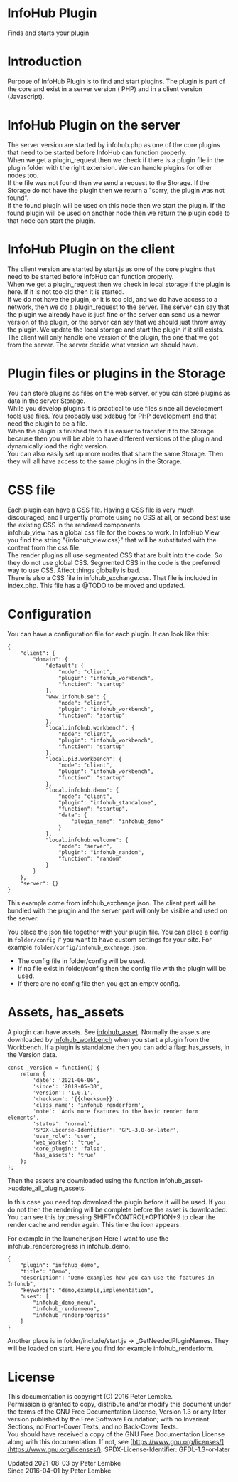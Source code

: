 # InfoHub Plugin

Finds and starts your plugin

# Introduction

Purpose of InfoHub Plugin is to find and start plugins. The plugin is part of the core and exist in a server version (
PHP) and in a client version (Javascript).

# InfoHub Plugin on the server

The server version are started by infohub.php as one of the core plugins that need to be started before InfoHub can
function properly.  
When we get a plugin_request then we check if there is a plugin file in the plugin folder with the right extension. We
can handle plugins for other nodes too.  
If the file was not found then we send a request to the Storage. If the Storage do not have the plugin then we return
a "sorry, the plugin was not found".  
If the found plugin will be used on this node then we start the plugin. If the found plugin will be used on another node
then we return the plugin code to that node can start the plugin.

# InfoHub Plugin on the client

The client version are started by start.js as one of the core plugins that need to be started before InfoHub can
function properly.  
When we get a plugin_request then we check in local storage if the plugin is here. If it is not too old then it is
started.  
If we do not have the plugin, or it is too old, and we do have access to a network, then we do a plugin_request to the
server. The server can say that the plugin we already have is just fine or the server can send us a newer version of the
plugin, or the server can say that we should just throw away the plugin. We update the local storage and start the
plugin if it still exists.  
The client will only handle one version of the plugin, the one that we got from the server. The server decide what
version we should have.

# Plugin files or plugins in the Storage

You can store plugins as files on the web server, or you can store plugins as data in the server Storage.  
While you develop plugins it is practical to use files since all development tools use files. You probably use xdebug
for PHP development and that need the plugin to be a file.  
When the plugin is finished then it is easier to transfer it to the Storage because then you will be able to have
different versions of the plugin and dynamically load the right version.  
You can also easily set up more nodes that share the same Storage. Then they will all have access to the same plugins in
the Storage.

# CSS file

Each plugin can have a CSS file. Having a CSS file is very much discouraged, and I urgently promote using no CSS at all,
or second best use the existing CSS in the rendered components.  
infohub_view has a global css file for the boxes to work. In InfoHub View you find the string "{infohub_view.css}" that
will be substituted with the content from the css file.  
The render plugins all use segmented CSS that are built into the code. So they do not use global CSS. Segmented CSS in
the code is the preferred way to use CSS. Affect things globally is bad.  
There is also a CSS file in infohub_exchange.css. That file is included in index.php. This file has a @TODO to be moved
and updated.

# Configuration

You can have a configuration file for each plugin. It can look like this:

```
{
    "client": {
        "domain": {
            "default": {
                "node": "client",
                "plugin": "infohub_workbench",
                "function": "startup"
            },
            "www.infohub.se": {
                "node": "client",
                "plugin": "infohub_workbench",
                "function": "startup"
            },
            "local.infohub.workbench": {
                "node": "client",
                "plugin": "infohub_workbench",
                "function": "startup"
            },
            "local.pi3.workbench": {
                "node": "client",
                "plugin": "infohub_workbench",
                "function": "startup"
            },
            "local.infohub.demo": {
                "node": "client",
                "plugin": "infohub_standalone",
                "function": "startup",
                "data": {
                    "plugin_name": "infohub_demo"
                }
            },
            "local.infohub.welcome": {
                "node": "server",
                "plugin": "infohub_random",
                "function": "random"
            }
        }
    },
    "server": {}
}
```

This example come from infohub_exchange.json. The client part will be bundled with the plugin and the server part will
only be visible and used on the server.

You place the json file together with your plugin file. You can place a config in `folder/config` if you want to have
custom settings for your site. For example `folder/config/infohub_exchange.json`.

* The config file in folder/config will be used.
* If no file exist in folder/config then the config file with the plugin will be used.
* If there are no config file then you get an empty config.

# Assets, has_assets

A plugin can have assets. See [infohub_asset](plugin,infohub_asset).
Normally the assets are downloaded by [infohub_workbench](plugin,infohub_workbench) when you start a plugin from the Workbench.
If a plugin is standalone then you can add a flag: has_assets, in the Version data.  
```
const _Version = function() {
    return {
        'date': '2021-06-06',
        'since': '2018-05-30',
        'version': '1.0.1',
        'checksum': '{{checksum}}',
        'class_name': 'infohub_renderform',
        'note': 'Adds more features to the basic render form elements',
        'status': 'normal',
        'SPDX-License-Identifier': 'GPL-3.0-or-later',
        'user_role': 'user',
        'web_worker': 'true',
        'core_plugin': 'false',
        'has_assets': 'true'
    };
};
```
Then the assets are downloaded using the function infohub_asset->update_all_plugin_assets.

In this case you need top download the plugin before it will be used.
If you do not then the rendering will be complete before the asset is downloaded.
You can see this by pressing SHIFT+CONTROL+OPTION+9 to clear the render cache and render again. This time the icon appears.

For example in the launcher.json
Here I want to use the infohub_renderprogress in infohub_demo.
```
{
    "plugin": "infohub_demo",
    "title": "Demo",
    "description": "Demo examples how you can use the features in Infohub",
    "keywords": "demo,example,implementation",
    "uses": [
        "infohub_demo_menu",
        "infohub_rendermenu",
        "infohub_renderprogress"
    ]
} 
```

Another place is in folder/include/start.js -> _GetNeededPluginNames. They will be loaded on start. 
Here you find for example infohub_renderform.

# License

This documentation is copyright (C) 2016 Peter Lembke.  
Permission is granted to copy, distribute and/or modify this document under the terms of the GNU Free Documentation
License, Version 1.3 or any later version published by the Free Software Foundation; with no Invariant Sections, no
Front-Cover Texts, and no Back-Cover Texts.  
You should have received a copy of the GNU Free Documentation License along with this documentation. If not,
see [https://www.gnu.org/licenses/](https://www.gnu.org/licenses/). SPDX-License-Identifier: GFDL-1.3-or-later

Updated 2021-08-03 by Peter Lembke  
Since 2016-04-01 by Peter Lembke  

